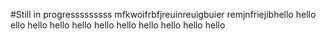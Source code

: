 #Still in progresssssssss
mfkwoifrbfjreuinreuigbuier
remjnfriejibhello hello ello hello hello hello
hello hello hello hello hello hello
